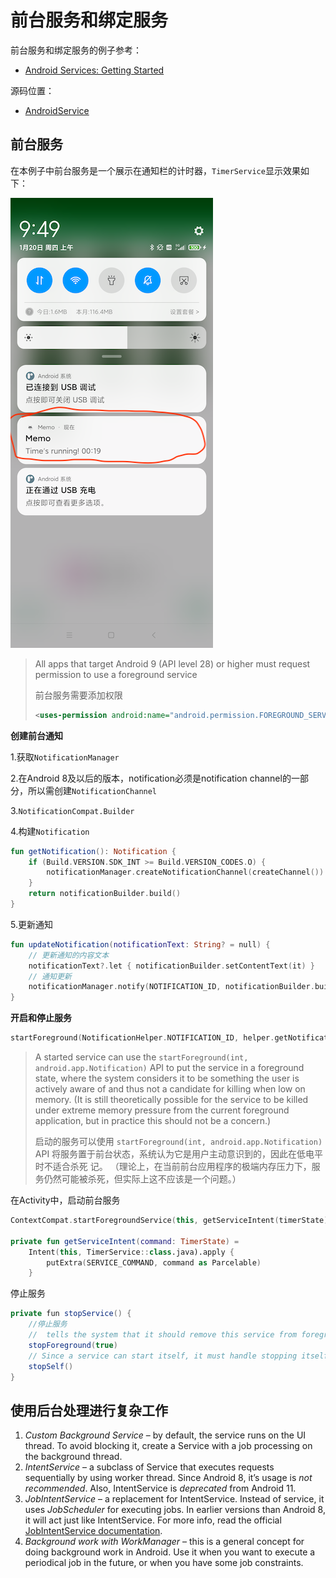 # 前台服务和绑定服务

前台服务和绑定服务的例子参考：

+ [Android Services: Getting Started](https://www.raywenderlich.com/20123726-android-services-getting-started)

源码位置：

+ [AndroidService](https://github.com/winfredzen/Android-Basic/tree/master/%E5%9F%BA%E7%A1%80%E7%9F%A5%E8%AF%86/code/AndroidService)



## 前台服务

在本例子中前台服务是一个展示在通知栏的计时器，`TimerService`显示效果如下：

![074](https://github.com/winfredzen/Android-Basic/blob/master/基础知识/images/074.png)

> All apps that target Android 9 (API level 28) or higher must request permission to use a foreground service
>
> 前台服务需要添加权限
>
> ```xml
> <uses-permission android:name="android.permission.FOREGROUND_SERVICE" />
> ```

**创建前台通知**

1.获取`NotificationManager`

2.在Android 8及以后的版本，notification必须是notification channel的一部分，所以需创建`NotificationChannel`

3.`NotificationCompat.Builder`

4.构建`Notification`

```kotlin
fun getNotification(): Notification {
    if (Build.VERSION.SDK_INT >= Build.VERSION_CODES.O) {
        notificationManager.createNotificationChannel(createChannel())
    }
    return notificationBuilder.build()
}
```

5.更新通知

```kotlin
fun updateNotification(notificationText: String? = null) {
    // 更新通知的内容文本
    notificationText?.let { notificationBuilder.setContentText(it) }
    // 通知更新
    notificationManager.notify(NOTIFICATION_ID, notificationBuilder.build())
}
```



**开启和停止服务**

```kotlin
startForeground(NotificationHelper.NOTIFICATION_ID, helper.getNotification())
```

> A started service can use the `startForeground(int, android.app.Notification)` API to put the service in a foreground state, where the system considers it to be something the user is actively aware of and thus not a candidate for killing when low on memory. (It is still theoretically possible for the service to be killed under extreme memory pressure from the current foreground application, but in practice this should not be a concern.)
>
> 启动的服务可以使用 `startForeground(int, android.app.Notification)` API 将服务置于前台状态，系统认为它是用户主动意识到的，因此在低电平时不适合杀死 记。 （理论上，在当前前台应用程序的极端内存压力下，服务仍然可能被杀死，但实际上这不应该是一个问题。）

在Activity中，启动前台服务

```kotlin
ContextCompat.startForegroundService(this, getServiceIntent(timerState))

private fun getServiceIntent(command: TimerState) =
    Intent(this, TimerService::class.java).apply {
        putExtra(SERVICE_COMMAND, command as Parcelable)
    }
```

停止服务

```java
private fun stopService() {
    //停止服务
    //  tells the system that it should remove this service from foreground state
    stopForeground(true)
    // Since a service can start itself, it must handle stopping itself, as well
    stopSelf()
}
```



## 使用后台处理进行复杂工作

1. *Custom Background Service* – by default, the service runs on the UI thread. To avoid blocking it, create a Service with a job processing on the background thread.
2. *IntentService* – a subclass of Service that executes requests sequentially by using worker thread. Since Android 8, it’s usage is *not recommended*. Also, IntentService is *deprecated* from Android 11.
3. *JobIntentService* – a replacement for IntentService. Instead of service, it uses *JobScheduler* for executing jobs. In earlier versions than Android 8, it will act just like IntentService. For more info, read the official [JobIntentService documentation](https://developer.android.com/reference/androidx/core/app/JobIntentService).
4. *Background work with WorkManager* – this is a general concept for doing background work in Android. Use it when you want to execute a periodical job in the future, or when you have some job constraints.































